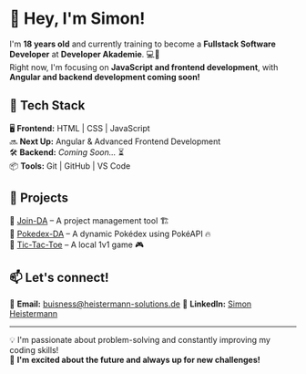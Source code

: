 # 👋 Hey, I'm Simon!  

I'm **18 years old** and currently training to become a **Fullstack Software Developer** at **Developer Akademie**. 💻🚀  
Right now, I'm focusing on **JavaScript and frontend development**, with **Angular and backend development coming soon!**  

## 🚀 Tech Stack  
🖥 **Frontend:** HTML | CSS | JavaScript  
🔜 **Next Up:** Angular & Advanced Frontend Development  
🛠 **Backend:** *Coming Soon...* ⏳  
📦 **Tools:** Git | GitHub | VS Code  

## 📌 Projects  
🔹 [Join-DA](https://github.com/SimonHeistermann/Join-DA) – A project management tool 🏗  
🔹 [Pokedex-DA](https://github.com/SimonHeistermann/Pokedex-DA) – A dynamic Pokédex using PokéAPI 🔥  
🔹 [Tic-Tac-Toe](https://github.com/SimonHeistermann/Tic-Tac-Toe) – A local 1v1 game 🎮  

## 📫 Let's connect!  
📧 **Email:** buisness@heistermann-solutions.de
 💼 **LinkedIn:** [Simon Heistermann](https://www.linkedin.com/in/simon-maximilian-heistermann-419531250/)  

---

💡 I'm passionate about problem-solving and constantly improving my coding skills!  
🚀 **I'm excited about the future and always up for new challenges!**


